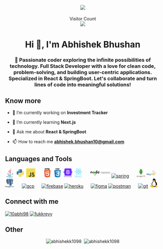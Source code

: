 <p align="center"> 
  <img src="https://www.apptha.com/blog/wp-content/uploads/2019/05/Hire-full-stack-developer.jpg" /><br/><br/>
  Visitor Count<br>
  <img src="https://profile-counter.glitch.me/abhishekk1098/count.svg"  height="20" />
</p>

<h1 align="center">Hi 👋, I'm Abhishek Bhushan</h1>
<h3 align="center">🚀 Passionate coder exploring the infinite possibilities of technology. Full Stack Developer with a love for clean code, problem-solving, and building user-centric applications. Specialized in React & SpringBoot. Let's collaborate and turn lines of code into meaningful solutions!</h3>

## Know more
- 🔭 I’m currently working on **Investment Tracker**

- 🌱 I’m currently learning **Next.js**

- 💬 Ask me about **React & SpringBoot**

- 📫 How to reach me **abhishek.bhushan10@gmail.com**

## Languages and Tools
<p align="left"> 
  <a href="https://www.java.com" target="_blank" rel="noreferrer"> <img src="https://raw.githubusercontent.com/devicons/devicon/master/icons/java/java-original.svg" alt="java" width="30" height="30"/></a> 
  <a href="https://www.python.org" target="_blank" rel="noreferrer"> <img src="https://raw.githubusercontent.com/devicons/devicon/master/icons/python/python-original.svg" alt="python" width="30" height="30"/></a> 
  <a href="https://developer.mozilla.org/en-US/docs/Web/JavaScript" target="_blank" rel="noreferrer"> <img src="https://raw.githubusercontent.com/devicons/devicon/master/icons/javascript/javascript-original.svg" alt="javascript" width="30" height="30"/></a>
  &nbsp;&nbsp;&nbsp;&nbsp;
  <a href="https://www.w3.org/html/" target="_blank" rel="noreferrer"> <img src="https://raw.githubusercontent.com/devicons/devicon/master/icons/html5/html5-original-wordmark.svg" alt="html5" width="30" height="30"/></a> 
  <a href="https://www.w3schools.com/css/" target="_blank" rel="noreferrer"> <img src="https://raw.githubusercontent.com/devicons/devicon/master/icons/css3/css3-original-wordmark.svg" alt="css3" width="30" height="30"/></a> 
  <a href="https://getbootstrap.com" target="_blank" rel="noreferrer"> <img src="https://raw.githubusercontent.com/devicons/devicon/master/icons/bootstrap/bootstrap-plain-wordmark.svg" alt="bootstrap" width="30" height="30"/></a> 
  <a href="https://reactjs.org/" target="_blank" rel="noreferrer"> <img src="https://raw.githubusercontent.com/devicons/devicon/master/icons/react/react-original-wordmark.svg" alt="react" width="30" height="30"/></a> 
  &nbsp;&nbsp;&nbsp;&nbsp;
  <a href="https://nodejs.org" target="_blank" rel="noreferrer"> <img src="https://raw.githubusercontent.com/devicons/devicon/master/icons/nodejs/nodejs-original-wordmark.svg" alt="nodejs" width="30" height="30"/></a> 
  <a href="https://expressjs.com" target="_blank" rel="noreferrer"> <img src="https://raw.githubusercontent.com/devicons/devicon/master/icons/express/express-original-wordmark.svg" alt="express" width="30" height="30"/></a> 
  <a href="https://spring.io/" target="_blank" rel="noreferrer"> <img src="https://www.vectorlogo.zone/logos/springio/springio-icon.svg" alt="spring" width="30" height="30"/></a> 
  &nbsp;&nbsp;&nbsp;&nbsp;
  <a href="https://www.mongodb.com/" target="_blank" rel="noreferrer"> <img src="https://raw.githubusercontent.com/devicons/devicon/master/icons/mongodb/mongodb-original-wordmark.svg" alt="mongodb" width="30" height="30"/></a> 
  <a href="https://www.mysql.com/" target="_blank" rel="noreferrer"> <img src="https://raw.githubusercontent.com/devicons/devicon/master/icons/mysql/mysql-original-wordmark.svg" alt="mysql" width="30" height="30"/></a> 
  <a href="https://www.postgresql.org" target="_blank" rel="noreferrer"> <img src="https://raw.githubusercontent.com/devicons/devicon/master/icons/postgresql/postgresql-original-wordmark.svg" alt="postgresql" width="30" height="30"/></a> 
  &nbsp;&nbsp;&nbsp;&nbsp;
  <a href="https://cloud.google.com" target="_blank" rel="noreferrer"> <img src="https://www.vectorlogo.zone/logos/google_cloud/google_cloud-icon.svg" alt="gcp" width="30" height="30"/></a> 
  &nbsp;&nbsp;&nbsp;&nbsp;
  <a href="https://firebase.google.com/" target="_blank" rel="noreferrer"> <img src="https://www.vectorlogo.zone/logos/firebase/firebase-icon.svg" alt="firebase" width="30" height="30"/></a> 
  <a href="https://heroku.com" target="_blank" rel="noreferrer"> <img src="https://www.vectorlogo.zone/logos/heroku/heroku-icon.svg" alt="heroku" width="30" height="30"/></a> 
  &nbsp;&nbsp;&nbsp;&nbsp;
  <a href="https://www.figma.com/" target="_blank" rel="noreferrer"> <img src="https://www.vectorlogo.zone/logos/figma/figma-icon.svg" alt="figma" width="30" height="30"/></a> 
  <a href="https://postman.com" target="_blank" rel="noreferrer"> <img src="https://www.vectorlogo.zone/logos/getpostman/getpostman-icon.svg" alt="postman" width="30" height="30"/></a> 
  &nbsp;&nbsp;&nbsp;&nbsp;
  <a href="https://git-scm.com/" target="_blank" rel="noreferrer"> <img src="https://www.vectorlogo.zone/logos/git-scm/git-scm-icon.svg" alt="git" width="30" height="30"/></a> 
  <a href="https://www.linux.org/" target="_blank" rel="noreferrer"> <img src="https://raw.githubusercontent.com/devicons/devicon/master/icons/linux/linux-original.svg" alt="linux" width="30" height="30"/></a> 
</p>

## Connect with me
<p align="left">
<a href="https://linkedin.com/in/10abhi98" target="blank"><img align="center" src="https://img.shields.io/badge/linkedin-%230077B5.svg?&style=for-the-badge&logo=linkedin&logoColor=white" alt="10abhi98" /></a>
<a href="https://twitter.com/fukkreyy" target="blank"><img align="center" src="https://img.shields.io/badge/twitter-%231DA1F2.svg?&style=for-the-badge&logo=twitter&logoColor=white" alt="fukkreyy" /></a>
</p>

## Other
<p align="center">
  <img src="https://github-readme-stats.vercel.app/api/top-langs?username=abhishekk1098&show_icons=true&locale=en&layout=compact&theme=radical" alt="abhishekk1098" height="195" />
  &nbsp;<img src="https://github-readme-stats.vercel.app/api?username=abhishekk1098&show_icons=true&locale=en&theme=radical" alt="abhishekk1098" />
</p>
